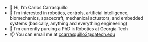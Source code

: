 - 👋 Hi, I’m Carlos Carrasquillo
- 👀 I’m interested in robotics, controls, artificial intelligence, biomechanics, spacecraft, mechanical actuators, and embedded systems (basically, anything and everything engineering)
- 🌱 I’m currently puruing a PhD in Robotics at Georgia Tech
- 📫 You can email me at ccarrasquillo3@gatech.edu

<!---
CarlosCarras/CarlosCarras is a ✨ special ✨ repository because its `README.md` (this file) appears on your GitHub profile.
You can click the Preview link to take a look at your changes.
--->
